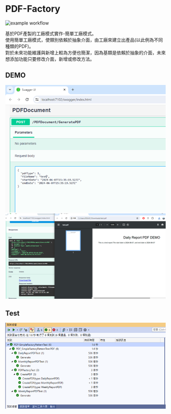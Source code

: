 # PDF-Factory
![example workflow](https://github.com/yuhsiang237/PDF-Factory/actions/workflows/dotnet.yml/badge.svg)

基於PDF產製的工廠模式實作-簡單工廠模式。  
使用簡單工廠模式，使類別依賴於抽象介面，由工廠來建立出產品(以此例為不同種類的PDF)。  
對於未來功能維護與新增上較為方便也簡潔，因為基類是依賴於抽象的介面，未來想添加功能只要修改介面，新增或修改方法。


## DEMO
<img src="https://github.com/yuhsiang237/PDF-Factory/blob/master/Assets/demo1.PNG?raw=true" width="600">
<img src="https://github.com/yuhsiang237/PDF-Factory/blob/master/Assets/demo2.PNG?raw=true" width="600">

## Test
<img src="https://github.com/yuhsiang237/PDF-Factory/blob/master/Assets/unittest-result.PNG?raw=true" width="600">
